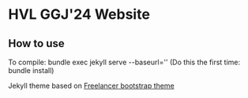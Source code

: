 HVL GGJ'24 Website
=========================

## How to use
To compile:  bundle exec jekyll serve --baseurl=''
(Do this the first time:  bundle install)


Jekyll theme based on [Freelancer bootstrap theme ](http://startbootstrap.com/template-overviews/freelancer/)
